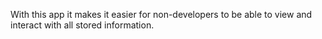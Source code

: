 With this app it makes it easier for non-developers to be able to view and interact with all stored information.
